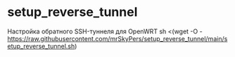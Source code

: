 # setup_reverse_tunnel
Настройка обратного SSH-туннеля для OpenWRT
sh <(wget -O - https://raw.githubusercontent.com/mrSkyPers/setup_reverse_tunnel/main/setup_reverse_tunnel.sh)
